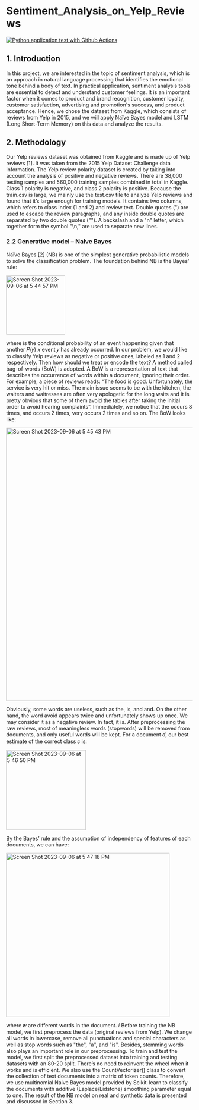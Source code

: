 # Sentiment_Analysis_on_Yelp_Reviews

[![Python application test with Github Actions](https://github.com/nogibjj/YZ_NLP/actions/workflows/main.yml/badge.svg)](https://github.com/nogibjj/YZ_NLP/actions/workflows/main.yml)

## 1. Introduction
In this project, we are interested in the topic of sentiment analysis, which is an approach in natural
language processing that identifies the emotional tone behind a body of text. In practical application,
sentiment analysis tools are essential to detect and understand customer feelings. It is an important factor
when it comes to product and brand recognition, customer loyalty, customer satisfaction, advertising and
promotion's success, and product acceptance. Hence, we chose the dataset from Kaggle, which consists of
reviews from Yelp in 2015, and we will apply Naïve Bayes model and LSTM (Long Short-Term Memory)
on this data and analyze the results.

## 2. Methodology
Our Yelp reviews dataset was obtained from Kaggle and is made up of Yelp reviews [1]. It was taken
from the 2015 Yelp Dataset Challenge data information. The Yelp review polarity dataset is created by
taking into account the analysis of positive and negative reviews. There are 38,000 testing samples and
560,000 training samples combined in total in Kaggle. Class 1 polarity is negative, and class 2 polarity is
positive.
Because the train.csv is large, we mainly use the test.csv file to analyze Yelp reviews and found that it’s
large enough for training models. It contains two columns, which refers to class index (1 and 2) and
review text. Double quotes (") are used to escape the review paragraphs, and any inside double quotes are
separated by two double quotes (""). A backslash and a "n" letter, which together form the symbol "\n,"
are used to separate new lines.

### 2.2 Generative model – Naive Bayes
Naïve Bayes [2] (NB) is one of the simplest generative probabilistic models to solve the classification
problem. The foundation behind NB is the Bayes’ rule:

<img width="159" alt="Screen Shot 2023-09-06 at 5 44 57 PM" src="https://github.com/helenyjx/NLP-Final/assets/112274822/e987391f-e909-4dcb-aa63-e5c87b9a527c">

where is the conditional probability of an event happening given that another 𝑃(𝑦) 𝑥 event 𝑦 has already
occurred. In our problem, we would like to classify Yelp reviews as negative or positive ones, labeled as 1
and 2 respectively. Then how should we treat or encode the text? A method called bag-of-words (BoW) is
adopted. A BoW is a representation of text that describes the occurrence of words within a document,
ignoring their order. For example, a piece of reviews reads:
“The food is good. Unfortunately, the service is very hit or miss. The main issue seems to be with the
kitchen, the waiters and waitresses are often very apologetic for the long waits and it is pretty obvious
that some of them avoid the tables after taking the initial order to avoid hearing complaints”.
Immediately, we notice that the occurs 8 times, and occurs 2 times, very occurs 2 times and so on. The
BoW looks like:

<img width="735" alt="Screen Shot 2023-09-06 at 5 45 43 PM" src="https://github.com/helenyjx/NLP-Final/assets/112274822/c337a5b9-148b-479f-8889-c00772581965">

Obviously, some words are useless, such as the, is, and and. On the other hand, the word avoid appears
twice and unfortunately shows up once. We may consider it as a negative review. In fact, it is. After
preprocessing the raw reviews, most of meaningless words (stopwords) will be removed from documents,
and only useful words will be kept. For a document 𝑑, our best estimate of the correct class 𝑐 is:

<img width="215" alt="Screen Shot 2023-09-06 at 5 46 50 PM" src="https://github.com/helenyjx/NLP-Final/assets/112274822/8935d898-b8c6-4305-b8d8-7a3d910ffe6e">

By the Bayes’ rule and the assumption of independency of features of each documents, we can have:

<img width="441" alt="Screen Shot 2023-09-06 at 5 47 18 PM" src="https://github.com/helenyjx/NLP-Final/assets/112274822/5db1b0c2-335d-478b-8d22-8073bfd91295">

where 𝑤 are different words in the document. 𝑖
Before training the NB model, we first preprocess the data (original reviews from Yelp). We change all
words in lowercase, remove all punctuations and special characters as well as stop words such as "the",
"a", and "is". Besides, stemming words also plays an important role in our preprocessing. To train and test
the model, we first split the preprocessed dataset into training and testing datasets with an 80-20 split.
There’s no need to reinvent the wheel when it works and is efficient. We also use the CountVectorizer()
class to convert the collection of text documents into a matrix of token counts. Therefore, we use
multinomial Naive Bayes model provided by Scikit-learn to classify the documents with additive
(Laplace/Lidstone) smoothing parameter equal to one. The result of the NB model on real and synthetic
data is presented and discussed in Section 3.





